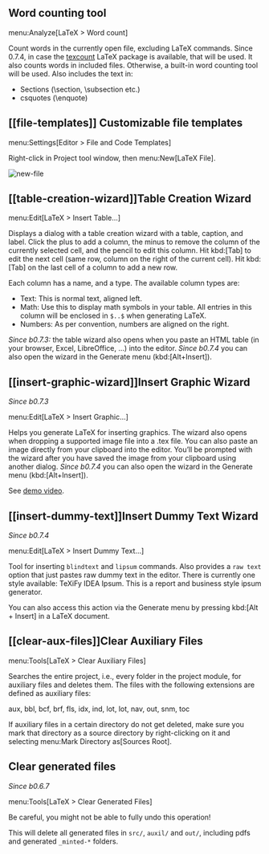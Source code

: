 ## Word counting tool

menu:Analyze[LaTeX > Word count]

Count words in the currently open file, excluding LaTeX commands.
Since 0.7.4, in case the [texcount](https://app.uio.no/ifi/texcount/intro.html) LaTeX package is available, that will be used.
It also counts words in included files.
Otherwise, a built-in word counting tool will be used.
Also includes the text in:

* Sections (\section, \subsection etc.)
* csquotes (\enquote)

## [[file-templates]] Customizable file templates

menu:Settings[Editor > File and Code Templates]

Right-click in Project tool window, then menu:New[LaTeX File].

![new-file](https://raw.githubusercontent.com/wiki/Hannah-Sten/TeXiFy-IDEA/figures/new-file.png)

## [[table-creation-wizard]]Table Creation Wizard

menu:Edit[LaTeX > Insert Table...]

Displays a dialog with a table creation wizard with a table, caption, and label. Click the plus to add a column, the
minus to remove the column of the currently selected cell, and the pencil to edit this column.
Hit kbd:[Tab] to edit the next cell (same row, column on the right of the current cell).
Hit kbd:[Tab] on the last cell of a column to add a new row.

Each column has a name, and a type.
The available column types are:

* Text: This is normal text, aligned left.
* Math: Use this to display math symbols in your table. All entries in this column will be enclosed in `$..$` when generating
LaTeX.
* Numbers: As per convention, numbers are aligned on the right.

_Since b0.7.3:_ the table wizard also opens when you paste an HTML table (in your browser, Excel, LibreOffice, ...) into the editor. _Since b0.7.4_ you can also open the wizard in the Generate menu (kbd:[Alt+Insert]).

## [[insert-graphic-wizard]]Insert Graphic Wizard

_Since b0.7.3_

menu:Edit[LaTeX > Insert Graphic...]

Helps you generate LaTeX for inserting graphics. The wizard also opens when dropping a supported image file into a .tex file. You can also paste an image directly from your clipboard into the editor. You’ll be prompted with the wizard after you have saved the image from your clipboard using another dialog. _Since b0.7.4_ you can also open the wizard in the Generate menu (kbd:[Alt+Insert]).

See [demo video](https://user-images.githubusercontent.com/17410729/103922867-b0108300-5114-11eb-92d8-25d63eaeb1f1.mp4).

## [[insert-dummy-text]]Insert Dummy Text Wizard

_Since b0.7.4_

menu:Edit[LaTeX > Insert Dummy Text...]

Tool for inserting `blindtext` and `lipsum` commands. Also provides a `raw text` option that just pastes raw dummy text in the editor. There is currently one style available: TeXiFy IDEA Ipsum. This is a report and business style ipsum generator.

You can also access this action via the Generate menu by pressing kbd:[Alt + Insert] in a LaTeX document.

## [[clear-aux-files]]Clear Auxiliary Files

menu:Tools[LaTeX > Clear Auxiliary Files]

Searches the entire project, i.e., every folder in the project module, for auxiliary files and deletes them. The files with the following extensions are defined as auxiliary files:

aux, bbl, bcf, brf, fls, idx, ind, lot, lot, nav, out, snm, toc

If auxiliary files in a certain directory do not get deleted, make sure you mark that directory as a source directory by right-clicking on it and selecting menu:Mark Directory as[Sources Root].

## Clear generated files

_Since b0.6.7_

menu:Tools[LaTeX > Clear Generated Files]

Be careful, you might not be able to fully undo this operation!

This will delete all generated files in `src/`, `auxil/` and `out/`, including pdfs and generated `_minted-*` folders.
